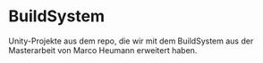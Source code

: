 # BuildSystem
Unity-Projekte aus dem repo, die wir mit dem BuildSystem aus der Masterarbeit von Marco Heumann erweitert haben.
